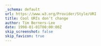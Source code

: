 ```yaml
---
_schema: default
url: https://www.w3.org/Provider/Style/URI
title: Cool URIs don’t change
author: Tim Berners-Lee
date: 1998-01-01T00:00:00Z
skip_screenshot: false
skip_favicon: true
---
```

